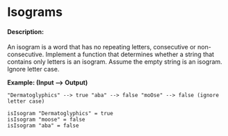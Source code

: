 # Isograms
#### Description:

An isogram is a word that has no repeating letters, consecutive or non-consecutive. Implement a function that determines whether a string that contains only letters is an isogram. Assume the empty string is an isogram. Ignore letter case.

**Example: (Input --> Output)**

    "Dermatoglyphics" --> true "aba" --> false "moOse" --> false (ignore letter case)

    isIsogram "Dermatoglyphics" = true
    isIsogram "moose" = false
    isIsogram "aba" = false

